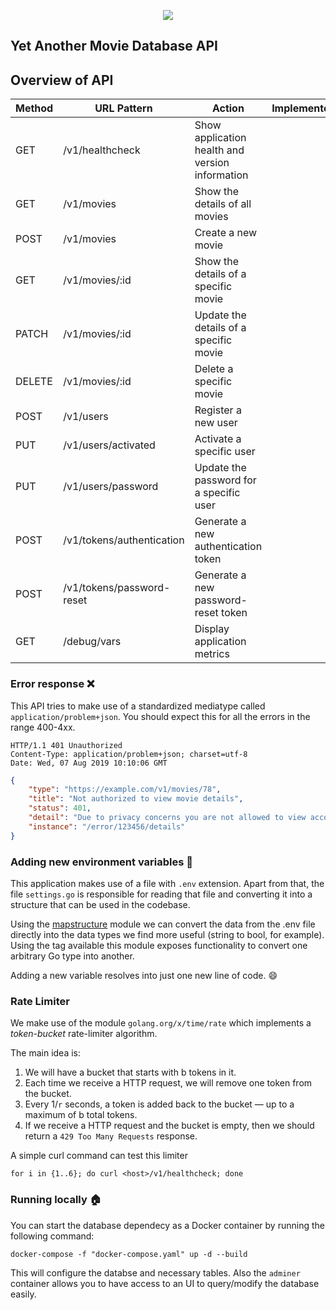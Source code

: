 <p align="center">
  <a href="https://github.com/PeteGabriel/yamda_go/actions?query=workflow%3ATest">
    <img src="https://img.shields.io/github/workflow/status/PeteGabriel/yamda_go/Test?label=%F0%9F%A7%AA%20tests&style=flat&color=75C46B">
  </a>    
</p>


## Yet Another Movie Database API 


## Overview of API

| Method | URL Pattern               | Action                                          | Implemented | 
|--------|---------------------------|-------------------------------------------------|-------------|
| GET    | /v1/healthcheck           | Show application health and version information |             |
| GET    | /v1/movies                | Show the details of all movies                  |             |
| POST   | /v1/movies                | Create a new movie                              |             |
| GET    | /v1/movies/:id            | Show the details of a specific movie            |             |
| PATCH  | /v1/movies/:id            | Update the details of a specific movie          |             |
| DELETE | /v1/movies/:id            | Delete a specific movie                         |             |
| POST   | /v1/users                 | Register a new user                             |             |
| PUT    | /v1/users/activated       | Activate a specific user                        |             |
| PUT    | /v1/users/password        | Update the password for a specific user         |             |
| POST   | /v1/tokens/authentication | Generate a new authentication token             |             |
| POST   | /v1/tokens/password-reset | Generate a new password-reset token             |             |
| GET    | /debug/vars               | Display application metrics                     |             |


### Error response :x:

This API tries to make use of a standardized mediatype called `application/problem+json`. You should expect this for all
the errors in the range 400-4xx.
```
HTTP/1.1 401 Unauthorized
Content-Type: application/problem+json; charset=utf-8
Date: Wed, 07 Aug 2019 10:10:06 GMT
```

```json
{
    "type": "https://example.com/v1/movies/78",
    "title": "Not authorized to view movie details",
    "status": 401,
    "detail": "Due to privacy concerns you are not allowed to view account details of others.",
    "instance": "/error/123456/details"
}
```

### Adding new environment variables :palm_tree:

This application makes use of a file with `.env` extension. Apart from that, the file `settings.go` is responsible for reading that file and converting it into a structure that can be used in the codebase.

Using the [mapstructure](https://pkg.go.dev/github.com/mitchellh/mapstructure) module we can convert the data from the .env file directly into the data types we find more useful (string to bool, for example). Using the tag available this module exposes functionality to convert one arbitrary Go type into another.

Adding a new variable resolves into just one new line of code. :smile:



### Rate Limiter

We make use of the module `golang.org/x/time/rate` which implements a _token-bucket_ rate-limiter algorithm.

The main idea is:

1. We will have a bucket that starts with b tokens in it.
2. Each time we receive a HTTP request, we will remove one token from the bucket.
3. Every 1/`r` seconds, a token is added back to the bucket — up to a maximum of b total
tokens.
4. If we receive a HTTP request and the bucket is empty, then we should return a
`429 Too Many Requests` response.

A simple curl command can test this limiter

```
for i in {1..6}; do curl <host>/v1/healthcheck; done
```

### Running locally :house:

You can start the database dependecy as a Docker container by running the following command:

```
docker-compose -f "docker-compose.yaml" up -d --build
```

This will configure the databse and necessary tables. Also the `adminer` container allows you to have access to an UI to query/modify the database easily.
